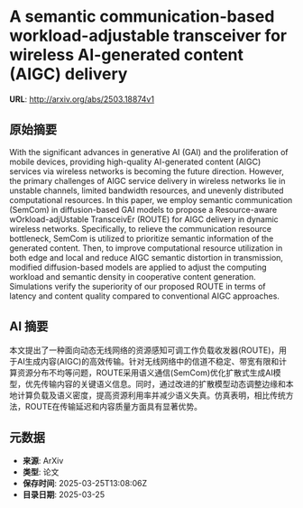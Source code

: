 # A semantic communication-based workload-adjustable transceiver for wireless AI-generated content (AIGC) delivery

**URL**: http://arxiv.org/abs/2503.18874v1

## 原始摘要

With the significant advances in generative AI (GAI) and the proliferation of
mobile devices, providing high-quality AI-generated content (AIGC) services via
wireless networks is becoming the future direction. However, the primary
challenges of AIGC service delivery in wireless networks lie in unstable
channels, limited bandwidth resources, and unevenly distributed computational
resources. In this paper, we employ semantic communication (SemCom) in
diffusion-based GAI models to propose a Resource-aware wOrkload-adjUstable
TransceivEr (ROUTE) for AIGC delivery in dynamic wireless networks.
Specifically, to relieve the communication resource bottleneck, SemCom is
utilized to prioritize semantic information of the generated content. Then, to
improve computational resource utilization in both edge and local and reduce
AIGC semantic distortion in transmission, modified diffusion-based models are
applied to adjust the computing workload and semantic density in cooperative
content generation. Simulations verify the superiority of our proposed ROUTE in
terms of latency and content quality compared to conventional AIGC approaches.


## AI 摘要

本文提出了一种面向动态无线网络的资源感知可调工作负载收发器(ROUTE)，用于AI生成内容(AIGC)的高效传输。针对无线网络中的信道不稳定、带宽有限和计算资源分布不均等问题，ROUTE采用语义通信(SemCom)优化扩散式生成AI模型，优先传输内容的关键语义信息。同时，通过改进的扩散模型动态调整边缘和本地计算负载及语义密度，提高资源利用率并减少语义失真。仿真表明，相比传统方法，ROUTE在传输延迟和内容质量方面具有显著优势。

## 元数据

- **来源**: ArXiv
- **类型**: 论文
- **保存时间**: 2025-03-25T13:08:06Z
- **目录日期**: 2025-03-25
